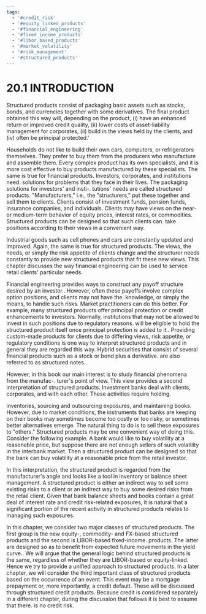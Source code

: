 ```yaml
---
tags:
  - '#credit_risk'
  - '#equity_linked_products'
  - '#financial_engineering'
  - '#fixed_income_products'
  - '#libor_based_products'
  - '#market_volatility'
  - '#risk_management'
  - '#structured_products'
---
```

# 20.1 INTRODUCTION  

Structured products consist of packaging basic assets such as stocks, bonds, and currencies together with some derivatives. The final product obtained this way will, depending on the product, (i) have an enhanced return or improved credit quality, (ii) lower costs of asset-liability management for corporates, (ii) build in the views held by the clients, and (iv) often be principal protected.'  

Households do not like to build their own cars, computers, or refrigerators themselves. They prefer to buy them from the producers who manufacture and assemble them. Every complex product has its own specialists, and it is more cost effective to buy products manufactured by these specialists. The same is true for financial products. Investors, corporates, and institutions need. solutions for problems that they face in their lives. The packaging solutions for investors' and insti-. tutions' needs are called structured products. "Manufacturers," i.e., the "structurers," put these together and sell them to clients. Clients consist of investment funds, pension funds, insurance companies, and individuals. Clients may have views on the near- or medium-term behavior of equity prices, interest rates, or commodities. Structured products can be designed so that such clients can. take positions according to their views in a convenient way.  

Industrial goods such as cell phones and cars are constantly updated and improved. Again, the same is true for structured products. The views, the needs, or simply the risk appetite of clients change and the structurer needs constantly to provide new structured products that fit these new views. This chapter discusses the way financial engineering can be used to service retail clients' particular needs.  

Financial engineering provides ways to construct any payoff structure desired by an investor.. However, often these payoffs involve complex option positions, and clients may not have the. knowledge, or simply the means, to handle such risks. Market practitioners can do this better. For example, many structured products offer principal protection or credit enhancements to investors. Normally, institutions that may not be allowed to invest in such positions due to regulatory reasons. will be eligible to hold the structured product itself once principal protection is added to it.. Providing custom-made products for clients due to differing views, risk appetite, or regulatory conditions is one way to interpret structured products and in general they are regarded this way. Hybrid securities that consist of several financial products such as a stock or bond plus a derivative. are also referred to as structured notes.  

However, in this book our main interest is to study financial phenomena from the manufac-. turer's point of view. This view provides a second interpretation of structured products. Investment banks deal with clients, corporates, and with each other. These activities require holding.  

inventories, sourcing and outsourcing exposures, and maintaining books. However, due to market conditions, the instruments that banks are keeping on their books may sometimes become too costly or too risky, or sometimes better alternatives emerge. The natural thing to do is to sell these exposures to "others." Structured products may be one convenient way of doing this. Consider the following example. A bank would like to buy volatility at a reasonable price, but suppose there are not enough sellers of such volatility in the interbank market. Then a structured product can be designed so that the bank can buy volatility at a reasonable price from the retail investor.  

In this interpretation, the structured product is regarded from the manufacturer's angle and looks like a tool in inventory or balance sheet management. A structured product is either an indirect way to sell some existing risks to a client or an indirect way to buy some desired risks from the retail client. Given that bank balance sheets and books contain a great deal of interest rate and credit risk-related exposures, it is natural that a significant portion of the recent activity in structured products relates to managing such exposures.  

In this chapter, we consider two major classes of structured products. The first group is the new equity-, commodity- and FX-based structured products and the second is LIBOR-based fixed-income. products. The latter are designed so as to benefit from expected future movements in the yield curve.. We will argue that the general logic behind structured products is the same, regardless of whether they are LIBOR-based or equity-linked. Hence we try to provide a unified approach to structured products. In a later chapter, we will consider the third important class of structured products based on the occurrence of an event. This event may be a mortgage prepayment or, more importantly, a credit default. These will be discussed through structured credit products. Because credit is considered separately in a different chapter, during the discussion that follows it is best to assume that there. is no credit risk.  
